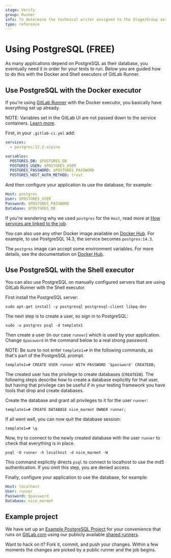 ```yaml
---
stage: Verify
group: Runner
info: To determine the technical writer assigned to the Stage/Group associated with this page, see https://about.gitlab.com/handbook/engineering/ux/technical-writing/#assignments
type: reference
---
```


# Using PostgreSQL **(FREE)**

As many applications depend on PostgreSQL as their database, you
eventually need it in order for your tests to run. Below you are guided how to
do this with the Docker and Shell executors of GitLab Runner.

## Use PostgreSQL with the Docker executor

If you're using [GitLab Runner](../runners/index.md) with the Docker executor,
you basically have everything set up already.

NOTE:
Variables set in the GitLab UI are not passed down to the service containers.
[Learn more](../variables/index.md).

First, in your `.gitlab-ci.yml` add:

```yaml
services:
  - postgres:12.2-alpine

variables:
  POSTGRES_DB: $POSTGRES_DB
  POSTGRES_USER: $POSTGRES_USER
  POSTGRES_PASSWORD: $POSTGRES_PASSWORD
  POSTGRES_HOST_AUTH_METHOD: trust
```

And then configure your application to use the database, for example:

```yaml
Host: postgres
User: $POSTGRES_USER
Password: $POSTGRES_PASSWORD
Database: $POSTGRES_DB
```

If you're wondering why we used `postgres` for the `Host`, read more at
[How services are linked to the job](../services/index.md#how-services-are-linked-to-the-job).

You can also use any other Docker image available on [Docker Hub](https://hub.docker.com/_/postgres).
For example, to use PostgreSQL 14.3, the service becomes `postgres:14.3`.

The `postgres` image can accept some environment variables. For more details,
see the documentation on [Docker Hub](https://hub.docker.com/_/postgres).

## Use PostgreSQL with the Shell executor

You can also use PostgreSQL on manually configured servers that are using
GitLab Runner with the Shell executor.

First install the PostgreSQL server:

```shell
sudo apt-get install -y postgresql postgresql-client libpq-dev
```

The next step is to create a user, so sign in to PostgreSQL:

```shell
sudo -u postgres psql -d template1
```

Then create a user (in our case `runner`) which is used by your
application. Change `$password` in the command below to a real strong password.

NOTE:
Be sure to not enter `template1=#` in the following commands, as that's part of
the PostgreSQL prompt.

```shell
template1=# CREATE USER runner WITH PASSWORD '$password' CREATEDB;
```

The created user has the privilege to create databases (`CREATEDB`). The
following steps describe how to create a database explicitly for that user, but
having that privilege can be useful if in your testing framework you have tools
that drop and create databases.

Create the database and grant all privileges to it for the user `runner`:

```shell
template1=# CREATE DATABASE nice_marmot OWNER runner;
```

If all went well, you can now quit the database session:

```shell
template1=# \q
```

Now, try to connect to the newly created database with the user `runner` to
check that everything is in place.

```shell
psql -U runner -h localhost -d nice_marmot -W
```

This command explicitly directs `psql` to connect to localhost to use the md5
authentication. If you omit this step, you are denied access.

Finally, configure your application to use the database, for example:

```yaml
Host: localhost
User: runner
Password: $password
Database: nice_marmot
```

## Example project

We have set up an [Example PostgreSQL Project](https://gitlab.com/gitlab-examples/postgres) for your
convenience that runs on [GitLab.com](https://gitlab.com) using our publicly
available [shared runners](../runners/index.md).

Want to hack on it? Fork it, commit, and push your changes. Within a few
moments the changes are picked by a public runner and the job begins.
